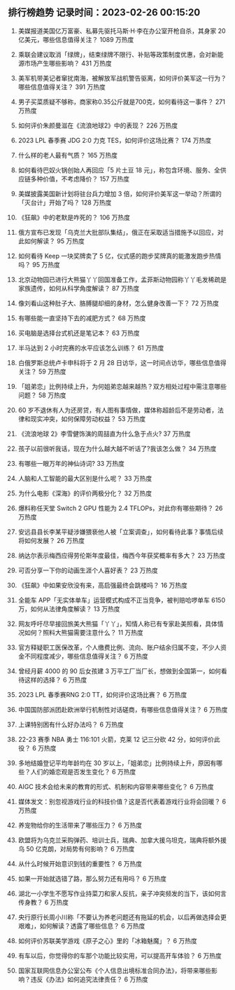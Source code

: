 
## 排行榜趋势 记录时间：2023-02-26 00:15:20
  
  1. 美媒报道美国亿万富豪、私募先驱托马斯·H·李在办公室开枪自杀，其身家 20 亿美元，哪些信息值得关注？ 1089 万热度
    
  2. 乘联会建议取消「绿牌」，结束绿牌不限行、补贴等政策制度优惠，会对新能源市场产生哪些影响？ 431 万热度
    
  3. 美军机带美记者窜扰南海，被解放军战机警告驱离，如何评价美军这一行为？哪些信息值得关注？ 391 万热度
    
  4. 男子买菜质疑不够称，商家称0.35公斤就是700克，如何看待这一事件？ 271 万热度
    
  5. 如何评价朱颜曼滋在《流浪地球2》中的表现？ 226 万热度
    
  6. 2023 LPL 春季赛 JDG 2:0 力克 TES，如何评价这场比赛？ 174 万热度
    
  7. 什么样的老人最有气质？ 165 万热度
    
  8. 如何看待巴奴火锅创始人再回应「5 片土豆 18 元」，称包含环境、服务、全供应链多种价值，不考虑降价？ 157 万热度
    
  9. 美媒披露美国新计划将驻台兵力增加 3 倍，如何评价美军这一举动？所谓的「灭台计」开始了吗？ 128 万热度
    
  10. 《狂飙》中的老默是咋死的？ 106 万热度
    
  11. 俄方宣布已发现「乌克兰大批部队集结」，俄正在采取适当措施予以回应，对此如何解读？ 95 万热度
    
  12. 如何看待 Keep 一块奖牌卖了 5 亿，仪式感的跑步奖牌真的能激发跑步热情吗？ 95 万热度
    
  13. 北京动物园已进行大熊猫丫丫回国准备工作，孟菲斯动物园称丫丫毛发稀疏是家族遗传，如何从科学角度解读？ 87 万热度
    
  14. 像刘看山这种肚子大、胳膊腿却细的身材，怎么健身改善一下？ 72 万热度
    
  15. 有哪些能一直坚持下去的减肥方式？ 68 万热度
    
  16. 买电脑是选择台式机还是笔记本？ 63 万热度
    
  17. 半马达到 2 小时完赛的水平应该怎么训练？ 61 万热度
    
  18. 白俄罗斯总统卢卡申科将于 2 月 28 日访华，这一时间点访华，哪些信息值得关注？ 59 万热度
    
  19. 「姐弟恋」比例持续上升，为何姐弟恋越来越热？双方相处过程中需注意哪些问题？ 58 万热度
    
  20. 60 岁不退休有人为还房贷，有人图有事情做，媒体称超龄后不是劳动者，法律和现实冲突，如何保障劳动权益？ 53 万热度
    
  21. 《流浪地球 2》李雪健饰演的周喆直为什么急于点火? 37 万热度
    
  22. 孩子以前很听我话，现在为什么越大越不听话了?我该怎么做？ 34 万热度
    
  23. 有哪些一眼万年的神仙诗词? 33 万热度
    
  24. 人脑和人工智能的最大区别是什么呢？ 33 万热度
    
  25. 为什么电影《深海》的评价两极分化？ 32 万热度
    
  26. 爆料称任天堂 Switch 2 GPU 性能为 2.4 TFLOPs，对此你有哪些期待？ 26 万热度
    
  27. 安远县县长李某平疑涉嫌猥亵他人被「立案调查」，如何看待此事？事情后续将如何发展？ 26 万热度
    
  28. 纳达尔表示梅西应得劳伦斯年度最佳，梅西今年获奖概率有多大？ 23 万热度
    
  29. 可否分享一下你的动画生涯个人喜好表？ 23 万热度
    
  30. 《狂飙》中如果安欣没有来，高启强最终会跳楼吗？ 16 万热度
    
  31. 全能车 APP「无实体单车」运营模式构成不正当竞争，被判赔哈啰单车 6150 万，如何从法律角度解读？ 13 万热度
    
  32. 网友呼吁尽早接回旅美大熊猫「丫丫」，知情人称已有专家赴美照看，具体情况如何？照料大熊猫需要注意什么？ 11 万热度
    
  33. 官方释疑职工医保改革，个人缴费比例、流向、账户结余归属不变，不少人资金不同程度减少，哪些信息值得关注？ 6 万热度
    
  34. 曾经月薪 4000 的 90 后女孩建 3 万平工厂当厂长，想做到全国第一，如何看待这样的选择？ 6 万热度
    
  35. 2023 LPL 春季赛RNG 2:0 TT，如何评价这场比赛？ 6 万热度
    
  36. 中国国防部派团赴欧洲举行机制性对话磋商，有哪些信息值得关注？ 6 万热度
    
  37. 上课特别困有什么好办法吗？ 6 万热度
    
  38. 22-23 赛季 NBA 勇士 116:101 火箭，克莱 12 记三分砍 42 分，如何评价此役？ 6 万热度
    
  39. 多地结婚登记平均年龄均在 30 岁以上，「姐弟恋」比例持续上升，原因有哪些？人们的婚恋观是否发生变化？ 6 万热度
    
  40. AIGC 技术会给未来的教育的形式、机制和内容带来哪些变化？ 6 万热度
    
  41. 媒体发文：别忽视游戏行业的科技价值？这是否代表着游戏行业将会回暖？ 6 万热度
    
  42. 养宠物给你的生活带来了哪些压力？ 6 万热度
    
  43. 欧盟将为乌克兰采购弹药、培训士兵，瑞典、加拿大援乌坦克，瑞典将额外援乌 50 亿克朗，对局势有何影响？ 6 万热度
    
  44. 从什么时候开始意识到钱的重要性？ 6 万热度
    
  45. 如果一开始就选错了路，那么努力还有用吗？ 6 万热度
    
  46. 湖北一小学生不愿写作业持菜刀和家人反抗，亲子冲突频发的当下，该如何言传身教？ 6 万热度
    
  47. 央行原行长周小川称「不要认为养老问题还有拖延的机会，以后再做选择会更艰难」，如何解读？透露了哪些信息？ 6 万热度
    
  48. 如何评价苏联美学游戏《原子之心》里的「冰箱魅魔」？ 6 万热度
    
  49. 有车以后，你觉得你的车那个功能比较实用，可以提高开车体验？ 6 万热度
    
  50. 国家互联网信息办公室公布《个人信息出境标准合同办法》，将带来哪些影响？违反《办法》如何追究法律责任？ 6 万热度
    